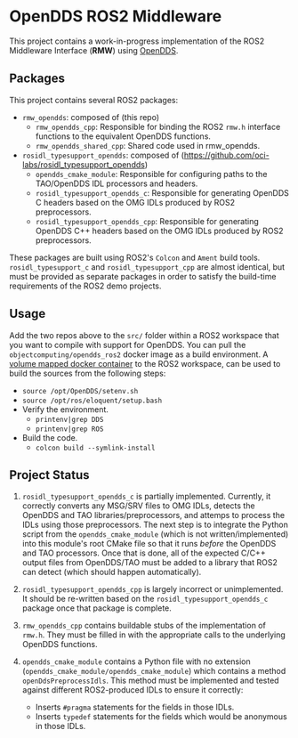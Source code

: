 # OpenDDS ROS2 Middleware
This project contains a work-in-progress implementation of the ROS2 Middleware Interface (**RMW**) using [OpenDDS](https://github.com/objectcomputing/OpenDDS).

## Packages
This project contains several ROS2 packages:

- `rmw_opendds`: composed of (this repo)
  - `rmw_opendds_cpp`: Responsible for binding the ROS2 `rmw.h` interface functions to the equivalent OpenDDS functions.
  - `rmw_opendds_shared_cpp`: Shared code used in rmw_opendds.
- `rosidl_typesupport_opendds`: composed of (https://github.com/oci-labs/rosidl_typesupport_opendds)
  - `opendds_cmake_module`: Responsible for configuring paths to the TAO/OpenDDS IDL processors and headers.
  - `rosidl_typesupport_opendds_c`: Responsible for generating OpenDDS C headers based on the OMG IDLs produced by ROS2 preprocessors.
  - `rosidl_typesupport_opendds_cpp`: Responsible for generating OpenDDS C++ headers based on the OMG IDLs produced by ROS2 preprocessors.

These packages are built using ROS2's `Colcon` and `Ament` build tools. `rosidl_typesupport_c` and `rosidl_typesupport_cpp` are almost identical, but must be provided as separate packages in order to satisfy the build-time requirements of the ROS2 demo projects.

## Usage
Add the two repos above to the `src/` folder within a ROS2 workspace that you want to compile with support for OpenDDS. You can pull the `objectcomputing/opendds_ros2` docker image as a build environment. A [volume mapped docker container](https://github.com/adamsj-oci/workspace_tools/blob/master/start_docker.sh) to the ROS2 workspace, can be used to build the sources from the following steps:

- `source /opt/OpenDDS/setenv.sh`
- `source /opt/ros/eloquent/setup.bash`
- Verify the environment.
  - `printenv|grep DDS`
  - `printenv|grep ROS`
- Build the code.
  - `colcon build --symlink-install` 

## Project Status
1. `rosidl_typesupport_opendds_c` is partially implemented. Currently, it correctly converts any MSG/SRV files to OMG IDLs, detects the OpenDDS and TAO libraries/preprocessors, and attemps to process the IDLs using those preprocessors. The next step is to integrate the Python script from the `opendds_cmake_module` (which is not written/implemented) into this module's root CMake file so that it runs *before* the OpenDDS and TAO processors. Once that is done, all of the expected C/C++ output files from OpenDDS/TAO must be added to a library that ROS2 can detect (which should happen automatically).

2. `rosidl_typesupport_opendds_cpp` is largely incorrect or unimplemented. It should be re-written based on the `rosidl_typesupport_opendds_c` package once that package is complete.

3. `rmw_opendds_cpp` contains buildable stubs of the implementation of `rmw.h`. They must be filled in with the appropriate calls to the underlying OpenDDS functions.

4. `opendds_cmake_module` contains a Python file with no extension (`opendds_cmake_module/opendds_cmake_module`) which contains a method `openDdsPreprocessIdls`. This method must be implemented and tested against different ROS2-produced IDLs to ensure it correctly:
    - Inserts `#pragma` statements for the fields in those IDLs.
    - Inserts `typedef` statements for the fields which would be anonymous in those IDLs.
